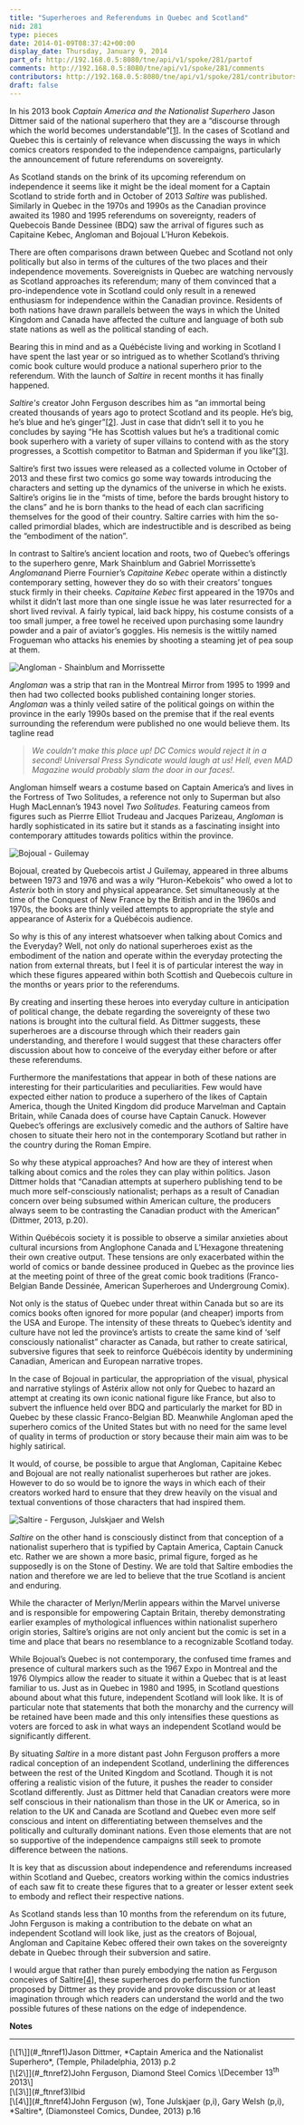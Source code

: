 ```yaml
---
title: "Superheroes and Referendums in Quebec and Scotland"
nid: 281
type: pieces
date: 2014-01-09T08:37:42+00:00
display_date: Thursday, January 9, 2014
part_of: http://192.168.0.5:8080/tne/api/v1/spoke/281/partof
comments: http://192.168.0.5:8080/tne/api/v1/spoke/281/comments
contributors: http://192.168.0.5:8080/tne/api/v1/spoke/281/contributors
draft: false
---
```


In his 2013 book *Captain America and the Nationalist Superhero* Jason Dittmer said of the national superhero that they are a “discourse through which the world becomes understandable”[\[1\]](#_ftn1). In the cases of Scotland and Quebec this is certainly of relevance when discussing the ways in which comics creators responded to the independence campaigns, particularly the announcement of future referendums on sovereignty.

As Scotland stands on the brink of its upcoming referendum on independence it seems like it might be the ideal moment for a Captain Scotland to stride forth and in October of 2013 *Saltire* was published. Similarly in Quebec in the 1970s and 1990s as the Canadian province awaited its 1980 and 1995 referendums on sovereignty, readers of Quebecois Bande Dessinee (BDQ) saw the arrival of figures such as Capitaine Kebec, Angloman and Bojoual L’Huron Kebekois.

There are often comparisons drawn between Quebec and Scotland not only politically but also in terms of the cultures of the two places and their independence movements. Sovereignists in Quebec are watching nervously as Scotland approaches its referendum; many of them convinced that a pro-independence vote in Scotland could only result in a renewed enthusiasm for independence within the Canadian province. Residents of both nations have drawn parallels between the ways in which the United Kingdom and Canada have affected the culture and language of both sub state nations as well as the political standing of each.

Bearing this in mind and as a Québéciste living and working in Scotland I have spent the last year or so intrigued as to whether Scotland’s thriving comic book culture would produce a national superhero prior to the referendum. With the launch of *Saltire* in recent months it has finally happened.

*Saltire's* creator John Ferguson describes him as “an immortal being created thousands of years ago to protect Scotland and its people. He’s big, he’s blue and he’s ginger”[\[2\]](#_ftn2). Just in case that didn’t sell it to you he concludes by saying “He has Scottish values but he’s a traditional comic book superhero with a variety of super villains to contend with as the story progresses, a Scottish competitor to Batman and Spiderman if you like”[\[3\]](#_ftn3).

Saltire’s first two issues were released as a collected volume in October of 2013 and these first two comics go some way towards introducing the characters and setting up the dynamics of the universe in which he exists. Saltire’s origins lie in the “mists of time, before the bards brought history to the clans” and he is born thanks to the head of each clan sacrificing themselves for the good of their country. Saltire carries with him the so-called primordial blades, which are indestructible and is described as being the “embodiment of the nation”.

In contrast to Saltire’s ancient location and roots, two of Quebec’s offerings to the superhero genre, Mark Shainblum and Gabriel Morrissette’s *Angloman*and Pierre Fournier’s *Capitaine Kebec* operate within a distinctly contemporary setting, however they do so with their creators’ tongues stuck firmly in their cheeks. *Capitaine Kebec* first appeared in the 1970s and whilst it didn’t last more than one single issue he was later resurrected for a short lived revival. A fairly typical, laid back hippy, his costume consists of a too small jumper, a free towel he received upon purchasing some laundry powder and a pair of aviator’s goggles. His nemesis is the wittily named Frogueman who attacks his enemies by shooting a steaming jet of pea soup at them.

![Angloman - Shainblum and Morrissette](http://mediacommons.futureofthebook.org/tne/sites/mediacommons.futureofthebook.org.tne/files/images/angloman.jpg "Angloman - Shainblum and Morrissette")

*Angloman* was a strip that ran in the Montreal Mirror from 1995 to 1999 and then had two collected books published containing longer stories. *Angloman* was a thinly veiled satire of the political goings on within the province in the early 1990s based on the premise that if the real events surrounding the referendum were published no one would believe them. Its tagline read

> *We couldn’t make this place up! DC Comics would reject it in a second! Universal Press Syndicate would laugh at us! Hell, even MAD Magazine would probably slam the door in our faces!*.

Angloman himself wears a costume based on Captain America’s and lives in the Fortress of Two Solitudes, a reference not only to Superman but also Hugh MacLennan’s 1943 novel *Two Solitudes.* Featuring cameos from figures such as Pierrre Elliot Trudeau and Jacques Parizeau, *Angloman* is hardly sophisticated in its satire but it stands as a fascinating insight into contemporary attitudes towards politics within the province.

![Bojoual - Guilemay](http://mediacommons.futureofthebook.org/tne/sites/mediacommons.futureofthebook.org.tne/files/images/bojoual.jpg "Bojoual - Guilemay")

Bojoual, created by Quebecois artist J Guilemay, appeared in three albums between 1973 and 1976 and was a wily “Huron-Kebekois” who owed a lot to *Asterix* both in story and physical appearance. Set simultaneously at the time of the Conquest of New France by the British and in the 1960s and 1970s, the books are thinly veiled attempts to appropriate the style and appearance of Asterix for a Québécois audience.

So why is this of any interest whatsoever when talking about Comics and the Everyday? Well, not only do national superheroes exist as the embodiment of the nation and operate within the everyday protecting the nation from external threats, but I feel it is of particular interest the way in which these figures appeared within both Scottish and Quebecois culture in the months or years prior to the referendums.

By creating and inserting these heroes into everyday culture in anticipation of political change, the debate regarding the sovereignty of these two nations is brought into the cultural field. As Dittmer suggests, these superheroes are a discourse through which their readers gain understanding, and therefore I would suggest that these characters offer discussion about how to conceive of the everyday either before or after these referendums.

Furthermore the manifestations that appear in both of these nations are interesting for their particularities and peculiarities. Few would have expected either nation to produce a superhero of the likes of Captain America, though the United Kingdom did produce Marvelman and Captain Britain, while Canada does of course have Captain Canuck. However Quebec’s offerings are exclusively comedic and the authors of Saltire have chosen to situate their hero not in the contemporary Scotland but rather in the country during the Roman Empire.

So why these atypical approaches? And how are they of interest when talking about comics and the roles they can play within politics. Jason Dittmer holds that “Canadian attempts at superhero publishing tend to be much more self-consciously nationalist; perhaps as a result of Canadian concern over being subsumed within American culture, the producers always seem to be contrasting the Canadian product with the American” (Dittmer, 2013, p.20).

Within Québécois society it is possible to observe a similar anxieties about cultural incursions from Anglophone Canada and L’Hexagone threatening their own creative output. These tensions are only exacerbated within the world of comics or bande dessinee produced in Quebec as the province lies at the meeting point of three of the great comic book traditions (Franco-Belgian Bande Dessinée, American Superheroes and Undergroung Comix).

Not only is the status of Quebec under threat within Canada but so are its comics books often ignored for more popular (and cheaper) imports from the USA and Europe. The intensity of these threats to Quebec’s identity and culture have not led the province’s artists to create the same kind of ‘self consciously nationalist” character as Canada, but rather to create satirical, subversive figures that seek to reinforce Québécois identity by undermining Canadian, American and European narrative tropes.

In the case of Bojoual in particular, the appropriation of the visual, physical and narrative stylings of Astérix allow not only for Quebec to hazard an attempt at creating its own iconic national figure like France, but also to subvert the influence held over BDQ and particularly the market for BD in Quebec by these classic Franco-Belgian BD. Meanwhile Angloman aped the superhero comics of the United States but with no need for the same level of quality in terms of production or story because their main aim was to be highly satirical.

It would, of course, be possible to argue that Angloman, Capitaine Kebec and Bojoual are not really nationalist superheroes but rather are jokes. However to do so would be to ignore the ways in which each of their creators worked hard to ensure that they drew heavily on the visual and textual conventions of those characters that had inspired them.

![Saltire - Ferguson, Julskjaer and Welsh](http://mediacommons.futureofthebook.org/tne/sites/mediacommons.futureofthebook.org.tne/files/images/saltire.jpg "Saltire - Ferguson, Julskjaer and Welsh")

*Saltire* on the other hand is consciously distinct from that conception of a nationalist superhero that is typified by Captain America, Captain Canuck etc. Rather we are shown a more basic, primal figure, forged as he supposedly is on the Stone of Destiny. We are told that Saltire embodies the nation and therefore we are led to believe that the true Scotland is ancient and enduring.

While the character of Merlyn/Merlin appears within the Marvel universe and is responsible for empowering Captain Britain, thereby demonstrating earlier examples of mythological influences within nationalist superhero origin stories, Saltire’s origins are not only ancient but the comic is set in a time and place that bears no resemblance to a recognizable Scotland today.

While Bojoual’s Quebec is not contemporary, the confused time frames and presence of cultural markers such as the 1967 Expo in Montreal and the 1976 Olympics allow the reader to situate it within a Quebec that is at least familiar to us. Just as in Quebec in 1980 and 1995, in Scotland questions abound about what this future, independent Scotland will look like. It is of particular note that statements that both the monarchy and the currency will be retained have been made and this only intensifies these questions as voters are forced to ask in what ways an independent Scotland would be significantly different.

By situating *Saltire* in a more distant past John Ferguson proffers a more radical conception of an independent Scotland, underlining the differences between the rest of the United Kingdom and Scotland. Though it is not offering a realistic vision of the future, it pushes the reader to consider Scotland differently. Just as Dittmer held that Canadian creators were more self conscious in their nationalism than those in the UK or America, so in relation to the UK and Canada are Scotland and Quebec even more self conscious and intent on differentiating between themselves and the politically and culturally dominant nations. Even those elements that are not so supportive of the independence campaigns still seek to promote difference between the nations.

It is key that as discussion about independence and referendums increased within Scotland and Quebec, creators working within the comics industries of each saw fit to create these figures that to a greater or lesser extent seek to embody and reflect their respective nations.

As Scotland stands less than 10 months from the referendum on its future, John Ferguson is making a contribution to the debate on what an independent Scotland will look like, just as the creators of Bojoual, Angloman and Capitaine Kebec offered their own takes on the sovereignty debate in Quebec through their subversion and satire.

I would argue that rather than purely embodying the nation as Ferguson conceives of Saltire[\[4\]](#_ftn4), these superheroes do perform the function proposed by Dittmer as they provide and provoke discussion or at least imagination through which readers can understand the world and the two possible futures of these nations on the edge of independence.

**Notes**

<div>

---

<div id="ftn1">[\[1\]](#_ftnref1)Jason Dittmer, *Captain America and the Nationalist Superhero*, (Temple, Philadelphia, 2013) p.2

</div><div id="ftn2">[\[2\]](#_ftnref2)John Ferguson, Diamond Steel Comics <http://www.diamondsteelcomics.com> \[December 13<sup>th</sup> 2013\]

</div><div id="ftn3">[\[3\]](#_ftnref3)Ibid

</div><div id="ftn4">[\[4\]](#_ftnref4)John Ferguson (w), Tone Julskjaer (p,i), Gary Welsh (p,i), *Saltire*, (Diamonsteel Comics, Dundee, 2013) p.16

</div></div>
